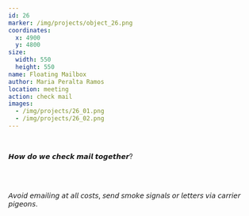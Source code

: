 ```yaml
---
id: 26
marker: /img/projects/object_26.png
coordinates:
  x: 4900
  y: 4800
size:
  width: 550
  height: 550
name: Floating Mailbox
author: Maria Peralta Ramos
location: meeting
action: check mail
images:
  - /img/projects/26_01.png
  - /img/projects/26_02.png
---
```

<br>

𝙃𝙤𝙬 𝙙𝙤 𝙬𝙚 𝙘𝙝𝙚𝙘𝙠 𝙢𝙖𝙞𝙡 𝙩𝙤𝙜𝙚𝙩𝙝𝙚𝙧?

<br>

<br>

𝘈𝘷𝘰𝘪𝘥 𝘦𝘮𝘢𝘪𝘭𝘪𝘯𝘨 𝘢𝘵 𝘢𝘭𝘭 𝘤𝘰𝘴𝘵𝘴, 𝘴𝘦𝘯𝘥 𝘴𝘮𝘰𝘬𝘦 𝘴𝘪𝘨𝘯𝘢𝘭𝘴 𝘰𝘳 𝘭𝘦𝘵𝘵𝘦𝘳𝘴 𝘷𝘪𝘢 𝘤𝘢𝘳𝘳𝘪𝘦𝘳 𝘱𝘪𝘨𝘦𝘰𝘯𝘴.

<br>

<br>